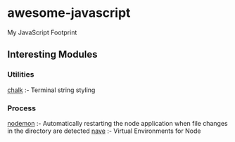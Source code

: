 # awesome-javascript
My JavaScript Footprint

## Interesting Modules
### Utilities
[chalk](https://www.npmjs.com/package/chalk) :- Terminal string styling 
### Process
[nodemon](https://www.npmjs.com/package/nodemon) :- Automatically restarting the node application when file changes in the directory are detected
[nave](https://www.npmjs.com/package/nave) :- Virtual Environments for Node
